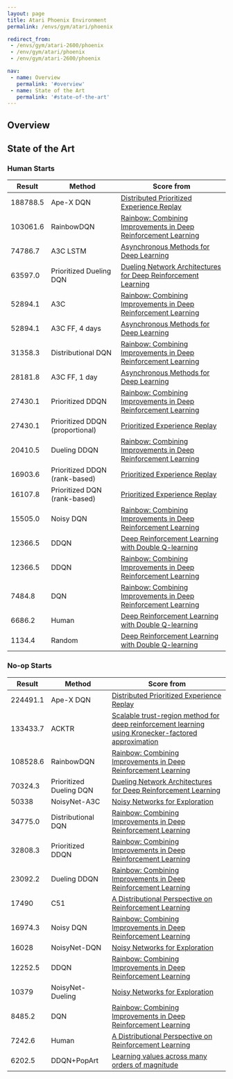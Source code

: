 ```yaml
---
layout: page
title: Atari Phoenix Environment
permalink: /envs/gym/atari/phoenix

redirect_from:
 - /envs/gym/atari-2600/phoenix
 - /env/gym/atari/phoenix
 - /env/gym/atari-2600/phoenix

nav:
 - name: Overview
   permalink: '#overview'
 - name: State of the Art
   permalink: '#state-of-the-art'
---
```



## Overview

## State of the Art

### Human Starts

| Result | Method | Score from |
|--------|--------|------------|
| 188788.5 | Ape-X DQN | [Distributed Prioritized Experience Replay](https://arxiv.org/abs/1803.00933) |
| 103061.6 | RainbowDQN | [Rainbow: Combining Improvements in Deep Reinforcement Learning](https://arxiv.org/abs/1710.02298) |
| 74786.7 | A3C LSTM | [Asynchronous Methods for Deep Learning](https://arxiv.org/abs/1602.01783) |
| 63597.0 | Prioritized Dueling DQN | [Dueling Network Architectures for Deep Reinforcement Learning](https://arxiv.org/abs/1511.06581) |
| 52894.1 | A3C | [Rainbow: Combining Improvements in Deep Reinforcement Learning](https://arxiv.org/abs/1710.02298) |
| 52894.1 | A3C FF, 4 days | [Asynchronous Methods for Deep Learning](https://arxiv.org/abs/1602.01783) |
| 31358.3 | Distributional DQN | [Rainbow: Combining Improvements in Deep Reinforcement Learning](https://arxiv.org/abs/1710.02298) |
| 28181.8 | A3C FF, 1 day | [Asynchronous Methods for Deep Learning](https://arxiv.org/abs/1602.01783) |
| 27430.1 | Prioritized DDQN | [Rainbow: Combining Improvements in Deep Reinforcement Learning](https://arxiv.org/abs/1710.02298) |
| 27430.1 | Prioritized DDQN (proportional) | [Prioritized Experience Replay](https://arxiv.org/abs/1511.05952) |
| 20410.5 | Dueling DDQN | [Rainbow: Combining Improvements in Deep Reinforcement Learning](https://arxiv.org/abs/1710.02298) |
| 16903.6 | Prioritized DDQN (rank-based) | [Prioritized Experience Replay](https://arxiv.org/abs/1511.05952) |
| 16107.8 | Prioritized DQN (rank-based) | [Prioritized Experience Replay](https://arxiv.org/abs/1511.05952) |
| 15505.0 | Noisy DQN | [Rainbow: Combining Improvements in Deep Reinforcement Learning](https://arxiv.org/abs/1710.02298) |
| 12366.5 | DDQN | [Deep Reinforcement Learning with Double Q-learning](https://arxiv.org/abs/1509.06461) |
| 12366.5 | DDQN | [Rainbow: Combining Improvements in Deep Reinforcement Learning](https://arxiv.org/abs/1710.02298) |
| 7484.8 | DQN | [Rainbow: Combining Improvements in Deep Reinforcement Learning](https://arxiv.org/abs/1710.02298) |
| 6686.2 | Human | [Deep Reinforcement Learning with Double Q-learning](https://arxiv.org/abs/1509.06461) |
| 1134.4 | Random | [Deep Reinforcement Learning with Double Q-learning](https://arxiv.org/abs/1509.06461) |

### No-op Starts

| Result | Method | Score from |
|--------|--------|------------|
| 224491.1 | Ape-X DQN | [Distributed Prioritized Experience Replay](https://arxiv.org/abs/1803.00933) |
| 133433.7 | ACKTR | [Scalable trust-region method for deep reinforcement learning using Kronecker-factored approximation](https://arxiv.org/abs/1708.05144) |
| 108528.6 | RainbowDQN | [Rainbow: Combining Improvements in Deep Reinforcement Learning](https://arxiv.org/abs/1710.02298) |
| 70324.3 | Prioritized Dueling DQN | [Dueling Network Architectures for Deep Reinforcement Learning](https://arxiv.org/abs/1511.06581) |
| 50338 | NoisyNet-A3C | [Noisy Networks for Exploration](https://arxiv.org/abs/1706.10295) |
| 34775.0 | Distributional DQN | [Rainbow: Combining Improvements in Deep Reinforcement Learning](https://arxiv.org/abs/1710.02298) |
| 32808.3 | Prioritized DDQN | [Rainbow: Combining Improvements in Deep Reinforcement Learning](https://arxiv.org/abs/1710.02298) |
| 23092.2 | Dueling DDQN | [Rainbow: Combining Improvements in Deep Reinforcement Learning](https://arxiv.org/abs/1710.02298) |
| 17490 | C51 | [A Distributional Perspective on Reinforcement Learning](https://arxiv.org/abs/1707.06887) |
| 16974.3 | Noisy DQN | [Rainbow: Combining Improvements in Deep Reinforcement Learning](https://arxiv.org/abs/1710.02298) |
| 16028 | NoisyNet-DQN | [Noisy Networks for Exploration](https://arxiv.org/abs/1706.10295) |
| 12252.5 | DDQN | [Rainbow: Combining Improvements in Deep Reinforcement Learning](https://arxiv.org/abs/1710.02298) |
| 10379 | NoisyNet-Dueling | [Noisy Networks for Exploration](https://arxiv.org/abs/1706.10295) |
| 8485.2 | DQN | [Rainbow: Combining Improvements in Deep Reinforcement Learning](https://arxiv.org/abs/1710.02298) |
| 7242.6 | Human | [A Distributional Perspective on Reinforcement Learning](https://arxiv.org/abs/1707.06887) |
| 6202.5 | DDQN+PopArt | [Learning values across many orders of magnitude](https://arxiv.org/abs/1602.07714) |

